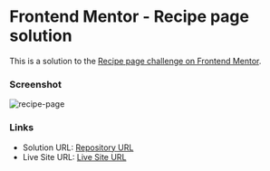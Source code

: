 # Frontend Mentor - Recipe page solution

This is a solution to the [Recipe page challenge on Frontend Mentor](https://www.frontendmentor.io/challenges/recipe-page-KiTsR8QQKm).

### Screenshot

![recipe-page]()


### Links

- Solution URL: [Repository URL]()
- Live Site URL: [Live Site URL]()
